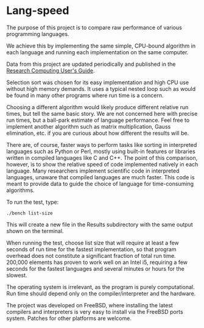 Lang-speed
==========

The purpose of this project is to compare raw performance of various
programming languages.

We achieve this by implementing the same simple, CPU-bound algorithm in each
language and running each implementation on the same computer.

Data from this project are updated periodically and published in the
[Research Computing User's Guide](http://acadix.biz/publications.php).

Selection sort was chosen for its easy implementation and high
CPU use without high memory demands.  It uses a typical nested loop such as
would be found in many other programs where run time is a concern.

Choosing a different algorithm would likely produce different relative
run times, but tell the same basic story.  We are not concerned here with
precise run times, but a ball-park estimate of language performance.
Feel free to implement another algorithm such as matrix multiplication,
Gauss elimination, etc. if you are curious about how different the results
will be.

There are, of course, faster ways to perform tasks like sorting in interpreted
languages such as Python or Perl, mostly using built-in features or libraries
written in compiled languages like C and C++.  The point of this comparison,
however, is to show the relative speed of code implemented natively in each
language.  Many researchers implement scientific code in interpreted languages,
unaware that compiled languages are much faster.  This code is meant to
provide data to guide the choice of language for time-consuming algorithms.

To run the test, type:

    ./bench list-size

This will create a new file in the Results subdirectory with the same
output shown on the terminal.
    
When running the test, choose list size that will require at least a few
seconds of run time for the fastest implementation, so that program overhead
does not constitute a significant fraction of total run time.  200,000
elements has proven to work well on an Intel i5, requiring a few seconds
for the fastest languages and several minutes or hours for the slowest.

The operating system is irrelevant, as the program is purely computational.
Run time should depend only on the compiler/interpreter and the hardware.

The project was developed on FreeBSD, where installing the latest compilers
and interpreters is very easy to install via the FreeBSD ports system.  Patches
for other platforms are welcome.
